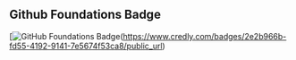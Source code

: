 ## Github Foundations Badge

[![GitHub Foundations Badge](https://images.credly.com/size/340x340/images/2e2b966b-fd55-4192-9141-7e5674f53ca8/github-foundations.png)(https://www.credly.com/badges/2e2b966b-fd55-4192-9141-7e5674f53ca8/public_url)


<!--
**mehmetcangulseroglu/mehmetcangulseroglu** is a ✨ _special_ ✨ repository because its `README.md` (this file) appears on your GitHub profile.

Here are some ideas to get you started:

- 🔭 I’m currently working on ...
- 🌱 I’m currently learning ...
- 👯 I’m looking to collaborate on ...
- 🤔 I’m looking for help with ...
- 💬 Ask me about ...
- 📫 How to reach me: ...
- 😄 Pronouns: ...
- ⚡ Fun fact: ...
-->
